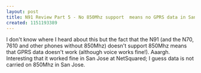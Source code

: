 ```yaml
---
layout: post
title: N91 Review Part 5 - No 850Mhz support  means no GPRS data in San Francisco
created: 1151193389
---
```

<p>
I don't know where I heard about this but the fact that the N91 (and the N70,  7610 and other phones without 850Mhz) doesn't support 850Mhz means that GPRS data doesn't work (although voice works fine!). Aaargh.  Interesting that it worked fine in San Jose at NetSquared; I guess data is not carried on 850Mhz in San Jose.
</p>
